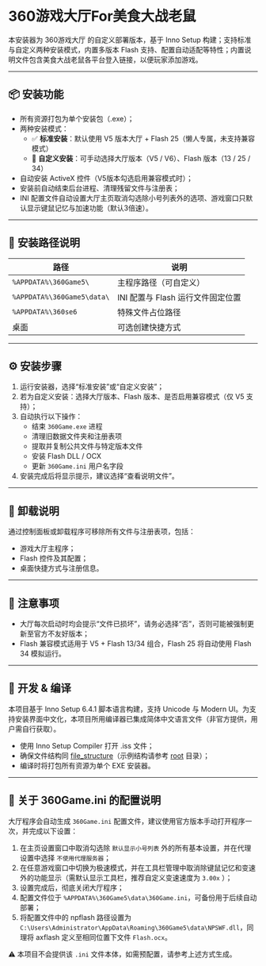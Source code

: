 # 360游戏大厅For美食大战老鼠

本安装器为 360游戏大厅 的自定义部署版本，基于 Inno Setup 构建；支持标准与自定义两种安装模式，内置多版本 Flash 支持、配置自动适配等特性；内置说明文件包含美食大战老鼠各平台登入链接，以便玩家添加游戏。

---

## 📦 安装功能

- 所有资源打包为单个安装包（.exe）；
- 两种安装模式：
  - ✅ **标准安装**：默认使用 V5 版本大厅 + Flash 25（懒人专属，未支持兼容模式）
  - 🔧 **自定义安装**：可手动选择大厅版本（V5 / V6）、Flash 版本（13 / 25 / 34）
- 自动安装 ActiveX 控件（V5版本勾选启用兼容模式时）；
- 安装前自动结束后台进程、清理残留文件与注册表；
- INI 配置文件自动设置大厅主页取消勾选除小号列表外的选项、游戏窗口只默认显示键鼠记忆与加速功能（默认3倍速）。

---

## 📂 安装路径说明

| 路径 | 说明 |
|------|------|
| `%APPDATA%\360Game5\` | 主程序路径（可自定义） |
| `%APPDATA%\360Game5\data\` | INI 配置与 Flash 运行文件固定位置 |
| `%APPDATA%\360se6` | 特殊文件占位路径 |
| 桌面 | 可选创建快捷方式 |

---

## ⚙️ 安装步骤

1. 运行安装器，选择“标准安装”或“自定义安装”；
2. 若为自定义安装：选择大厅版本、Flash 版本、是否启用兼容模式（仅 V5 支持）；
3. 自动执行以下操作：
   - 结束 `360Game.exe` 进程
   - 清理旧数据文件夹和注册表项
   - 提取并复制公共文件与特定版本文件
   - 安装 Flash DLL / OCX
   - 更新 `360Game.ini` 用户名字段
4. 安装完成后将显示提示，建议选择“查看说明文件”。

---

## 🔁 卸载说明

通过控制面板或卸载程序可移除所有文件与注册表项，包括：

- 游戏大厅主程序；
- Flash 控件及其配置；
- 桌面快捷方式与注册信息。

---

## 🚫 注意事项

- 大厅每次启动时均会提示“文件已损坏”，请务必选择“否”，否则可能被强制更新至官方不友好版本；
- Flash 兼容模式适用于 V5 + Flash 13/34 组合，Flash 25 将自动使用 Flash 34 模拟运行。

---

## 🧪 开发 & 编译

本项目基于 Inno Setup 6.4.1 脚本语言构建，支持 Unicode 与 Modern UI。为支持安装界面中文化，本项目所用编译器已集成简体中文语言文件（非官方提供，用户需自行获取）。

- 使用 Inno Setup Compiler 打开 .iss 文件；
- 确保文件结构同 [file_structure](file_structure.txt)（示例结构请参考 [root](root) 目录）；
- 编译时将打包所有资源为单个 EXE 安装器。

---

## 🧱 关于 360Game.ini 的配置说明

大厅程序会自动生成 `360Game.ini` 配置文件，建议使用官方版本手动打开程序一次，并完成以下设置：

1. 在主页设置窗口中取消勾选除 `默认显示小号列表` 外的所有基本设置，并在代理设置中选择 `不使用代理服务器`；
2. 在任意游戏窗口中切换为极速模式，并在工具栏管理中取消除键鼠记忆和变速外的功能显示（需默认显示工具栏，推荐自定义变速速度为 `3.00x` ）；
3. 设置完成后，彻底关闭大厅程序；
4. 配置文件位于 `%APPDATA%\360Game5\data\360Game.ini`，可备份用于后续自动部署；
5. 将配置文件中的 npflash 路径设置为 `C:\Users\Administrator\AppData\Roaming\360Game5\data\NPSWF.dll`，同理将 axflash 定义至相同位置下文件 `Flash.ocx`。

⚠️ 本项目不会提供该 `.ini` 文件本体，如需预配置，请参考上述方式生成。

